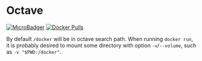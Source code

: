 # Octave

[![MicroBadger](https://images.microbadger.com/badges/image/franklinyu/octave.svg)](https://microbadger.com/images/franklinyu/octave "Get your own image badge on microbadger.com")
[![Docker Pulls](https://img.shields.io/docker/pulls/franklinyu/octave.svg)](https://hub.docker.com/r/franklinyu/octave)

By default `/docker` will be in octave search path. When running `docker run`,
it is probably desired to mount some directory with option `-v`/`--volume`, such
as `-v "$PWD:/docker"`.

